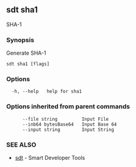 ## sdt sha1

SHA-1

### Synopsis

Generate SHA-1

```
sdt sha1 [flags]
```

### Options

```
  -h, --help   help for sha1
```

### Options inherited from parent commands

```
      --file string         Input File
      --inb64 bytesBase64   Input Base 64
      --input string        Input String
```

### SEE ALSO

* [sdt](sdt.md)	 - Smart Developer Tools

